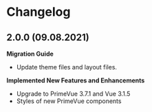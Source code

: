 # Changelog

## 2.0.0 (09.08.2021)

**Migration Guide**

- Update theme files and layout files.

**Implemented New Features and Enhancements**

- Upgrade to PrimeVue 3.7.1 and Vue 3.1.5
- Styles of new PrimeVue components
